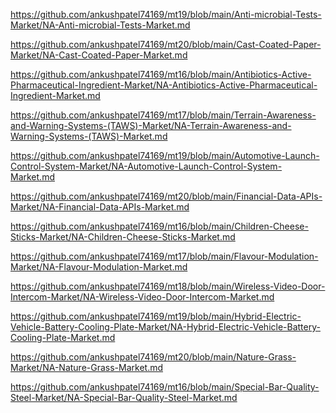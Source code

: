 <p><a href="https://github.com/ankushpatel74169/mt19/blob/main/Anti-microbial-Tests-Market/NA-Anti-microbial-Tests-Market.md">https://github.com/ankushpatel74169/mt19/blob/main/Anti-microbial-Tests-Market/NA-Anti-microbial-Tests-Market.md</a></p><p><a href="https://github.com/ankushpatel74169/mt20/blob/main/Cast-Coated-Paper-Market/NA-Cast-Coated-Paper-Market.md">https://github.com/ankushpatel74169/mt20/blob/main/Cast-Coated-Paper-Market/NA-Cast-Coated-Paper-Market.md</a></p><p><a href="https://github.com/ankushpatel74169/mt16/blob/main/Antibiotics-Active-Pharmaceutical-Ingredient-Market/NA-Antibiotics-Active-Pharmaceutical-Ingredient-Market.md">https://github.com/ankushpatel74169/mt16/blob/main/Antibiotics-Active-Pharmaceutical-Ingredient-Market/NA-Antibiotics-Active-Pharmaceutical-Ingredient-Market.md</a></p><p><a href="https://github.com/ankushpatel74169/mt17/blob/main/Terrain-Awareness-and-Warning-Systems-(TAWS)-Market/NA-Terrain-Awareness-and-Warning-Systems-(TAWS)-Market.md">https://github.com/ankushpatel74169/mt17/blob/main/Terrain-Awareness-and-Warning-Systems-(TAWS)-Market/NA-Terrain-Awareness-and-Warning-Systems-(TAWS)-Market.md</a></p><p><a href="https://github.com/ankushpatel74169/mt19/blob/main/Automotive-Launch-Control-System-Market/NA-Automotive-Launch-Control-System-Market.md">https://github.com/ankushpatel74169/mt19/blob/main/Automotive-Launch-Control-System-Market/NA-Automotive-Launch-Control-System-Market.md</a></p><p><a href="https://github.com/ankushpatel74169/mt20/blob/main/Financial-Data-APIs-Market/NA-Financial-Data-APIs-Market.md">https://github.com/ankushpatel74169/mt20/blob/main/Financial-Data-APIs-Market/NA-Financial-Data-APIs-Market.md</a></p><p><a href="https://github.com/ankushpatel74169/mt16/blob/main/Children-Cheese-Sticks-Market/NA-Children-Cheese-Sticks-Market.md">https://github.com/ankushpatel74169/mt16/blob/main/Children-Cheese-Sticks-Market/NA-Children-Cheese-Sticks-Market.md</a></p><p><a href="https://github.com/ankushpatel74169/mt17/blob/main/Flavour-Modulation-Market/NA-Flavour-Modulation-Market.md">https://github.com/ankushpatel74169/mt17/blob/main/Flavour-Modulation-Market/NA-Flavour-Modulation-Market.md</a></p><p><a href="https://github.com/ankushpatel74169/mt18/blob/main/Wireless-Video-Door-Intercom-Market/NA-Wireless-Video-Door-Intercom-Market.md">https://github.com/ankushpatel74169/mt18/blob/main/Wireless-Video-Door-Intercom-Market/NA-Wireless-Video-Door-Intercom-Market.md</a></p><p><a href="https://github.com/ankushpatel74169/mt19/blob/main/Hybrid-Electric-Vehicle-Battery-Cooling-Plate-Market/NA-Hybrid-Electric-Vehicle-Battery-Cooling-Plate-Market.md">https://github.com/ankushpatel74169/mt19/blob/main/Hybrid-Electric-Vehicle-Battery-Cooling-Plate-Market/NA-Hybrid-Electric-Vehicle-Battery-Cooling-Plate-Market.md</a></p><p><a href="https://github.com/ankushpatel74169/mt20/blob/main/Nature-Grass-Market/NA-Nature-Grass-Market.md">https://github.com/ankushpatel74169/mt20/blob/main/Nature-Grass-Market/NA-Nature-Grass-Market.md</a></p><p><a href="https://github.com/ankushpatel74169/mt16/blob/main/Special-Bar-Quality-Steel-Market/NA-Special-Bar-Quality-Steel-Market.md">https://github.com/ankushpatel74169/mt16/blob/main/Special-Bar-Quality-Steel-Market/NA-Special-Bar-Quality-Steel-Market.md</a></p>
